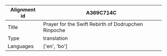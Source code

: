 |Alignment id | A369C714C
| --- | --- 
|Title | Prayer for the Swift Rebirth of Dodrupchen Rinpoche 
|Type | translation
|Languages | ['en', 'bo']